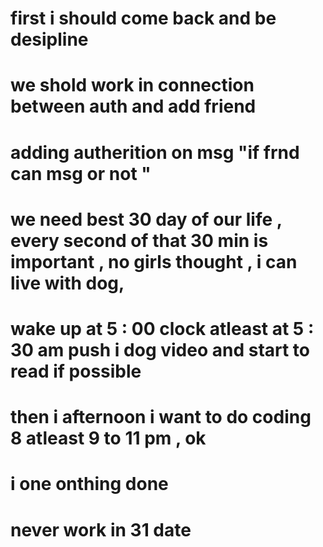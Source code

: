 <!-- Let's make a algorithm  -->
<!-- 200 days streak challange  -->
# first i should come back and be desipline 
# we shold work in connection between auth and add friend 
# adding autherition on msg "if frnd can msg or  not "
# we need best 30 day of our life , every second of that 30 min is important , no girls thought , i can live with dog, 
# wake up at 5 : 00 clock atleast at  5 : 30 am push i dog video and start to read if possible 
# then i afternoon i want to do coding 8 atleast  9 to 11 pm , ok 
# i one onthing done 
# never work in 31 date 